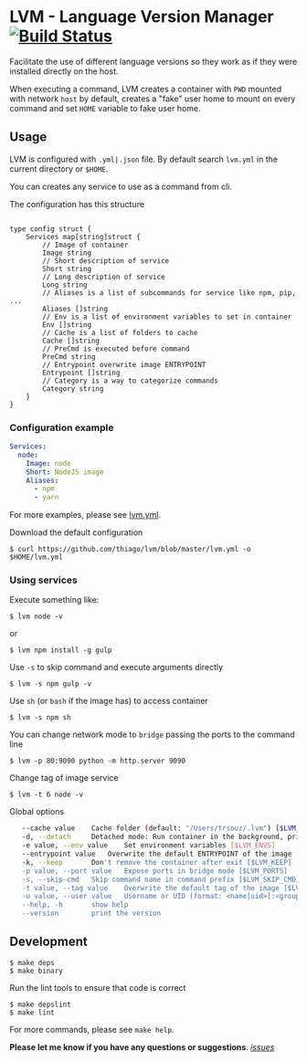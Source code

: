 # LVM - Language Version Manager [![Build Status][travis-image]][travis-url]

Facilitate the use of different language versions so they work as if they
were installed directly on the host.

When executing a command, LVM creates a container with `PWD` mounted with
network `host` by default, creates a "fake" user home to mount on every
command and set `HOME` variable to fake user home.

## Usage

LVM is configured with `.yml|.json` file. By default search `lvm.yml` in the
current directory or `$HOME`.

You can creates any service to use as a command from cli.

The configuration has this structure

```golang

type config struct {
    Services map[string]struct {
        // Image of container
        Image string
        // Short description of service
        Short string
        // Long description of service
        Long string
        // Aliases is a list of subcommands for service like npm, pip, ...
        Aliases []string
        // Env is a list of environment variables to set in container
        Env []string
        // Cache is a list of folders to cache
        Cache []string
        // PreCmd is executed before command
        PreCmd string
        // Entrypoint overwrite image ENTRYPOINT
        Entrypoint []string
        // Category is a way to categorize commands
        Category string
    }
}
```

### Configuration example

```yaml
Services:
  node:
    Image: node
    Short: NodeJS image
    Aliases:
      - npm
      - yarn
```

For more examples, please see [lvm.yml](https://github.com/thiago/lvm/blob/master/lvm.yml).

Download the default configuration

    $ curl https://github.com/thiago/lvm/blob/master/lvm.yml -o $HOME/lvm.yml


### Using services

Execute something like:

    $ lvm node -v
or

    $ lvm npm install -g gulp

Use `-s` to skip command and execute arguments directly

    $ lvm -s npm gulp -v

Use `sh` (or `bash` if the image has) to access container

    $ lvm -s npm sh

You can change network mode to `bridge` passing the ports to the command line

    $ lvm -p 80:9090 python -m http.server 9090

Change tag of image service

    $ lvm -t 6 node -v

Global options

```sh
   --cache value	Cache folder (default: "/Users/trsouz/.lvm") [$LVM_CACHE]
   -d, --detach		Detached mode: Run container in the background, print new container name. [$LVM_DETACH]
   -e value, --env value	Set environment variables [$LVM_ENVS]
   --entrypoint value	Overwrite the default ENTRYPOINT of the image [$LVM_ENTRYPOINT]
   -k, --keep		Don't remove the container after exit [$LVM_KEEP]
   -p value, --port value	Expose ports in bridge mode [$LVM_PORTS]
   -s, --skip-cmd	Skip command name in command prefix [$LVM_SKIP_CMD]
   -t value, --tag value	Overwrite the default tag of the image [$LVM_TAG]
   -u value, --user value	Username or UID (format: <name|uid>[:<group|gid>]) (default: "$(id -u):$(id -g)") [$LVM_USER]
   --help, -h		show help
   --version		print the version
```

## Development

    $ make deps
    $ make binary

Run the lint tools to ensure that code is correct

    $ make depslint
    $ make lint

For more commands, please see `make help`.

**Please let me know if you have any questions or suggestions**. *[issues](https://github.com/thiago/lvm/issues)*


[travis-image]: https://travis-ci.org/thiago/lvm.svg?branch=master
[travis-url]: https://travis-ci.org/thiago/lvm